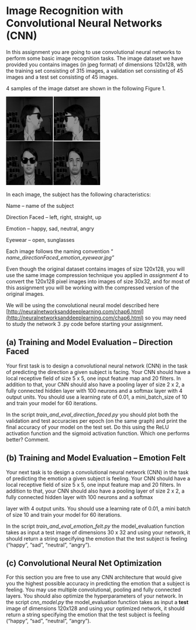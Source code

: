 # Image Recognition with Convolutional Neural Networks (CNN)

In this assignment you are going to use convolutional neural networks to perform some
basic image recognition tasks. The image dataset we have provided you contains images (in
jpeg format) of dimensions 120x128, with the training set consisting of 315 images, a
validation set consisting of 45 images and a test set consisting of 45 images.

4 samples of the image datset are shown in the following Figure 1.

![Figure1](sample1.png)

In each image, the subject has the following characteristics:

Name – name of the subject

Direction Faced – left, right, straight, up

Emotion – happy, sad, neutral, angry

Eyewear – open, sunglasses

Each image follows the naming convention “ _name_directionFaced_emotion_eyewear.jpg”_

Even though the original dataset contains images of size 120x128, you will use the same
image compression technique you applied in _assignment 4_ to convert the 120x128 pixel
images into images of size 30x32, and for most of this assignment you will be working with
the compressed version of the original images.

We will be using the convolutional neural model described here
[http://neuralnetworksanddeeplearning.com/chap6.html](http://neuralnetworksanddeeplearning.com/chap6.html) so you may need to study the
network 3 .py code before starting your assignment.

**(a) Training and Model Evaluation – Direction Faced**
---------------------
Your first task is to design a convolutional neural network (CNN) in the task of predicting the
direction a given subject is facing. Your CNN should have a local receptive field of size 5 x 5,
one input feature map and 20 filters. In addition to that, your CNN should also have a
pooling layer of size 2 x 2, a fully connected hidden layer with 100 neurons and a softmax
layer with 4 output units. You should use a learning rate of 0.01, a mini_batch_size of 10 and
train your model for 60 iterations.

In the script _train_and_eval_direction_faced.py_ you should plot both the validation and test
accuracies per epoch (on the same graph) and print the final accuracy of your model on the
test set. Do this using the ReLU activation function and the sigmoid activation function.
Which one performs better? Comment.

**(b) Training and Model Evaluation – Emotion Felt**
---------------------
Your next task is to design a convolutional neural network (CNN) in the task of predicting the
emotion a given subject is feeling. Your CNN should have a local receptive field of size 5 x 5,
one input feature map and 20 filters. In addition to that, your CNN should also have a
pooling layer of size 2 x 2, a fully connected hidden layer with 100 neurons and a softmax


layer with 4 output units. You should use a learning rate of 0.01, a mini batch of size 10 and
train your model for 60 iterations.

In the script _train_and_eval_emotion_felt.py_ the model_evaluation function takes as input a
test image of dimensions 30 x 32 and using your network, it should return a string specifying
the emotion that the test subject is feeling (“happy”, “sad”, “neutral”, “angry”).

**(c) Convolutional Neural Net Optimization**
---------------------
For this section you are free to use any CNN architecture that would give you the highest
possible accuracy in predicting the emotion that a subject is feeling. You may use multiple
convolutional, pooling and fully connected layers. You should also optimize the
hyperparameters of your network. In the script _cnn_model.py_ the model_evaluation
function takes as input a **test** image of dimensions 120x128 and using your optimized
network, it should return a string specifying the emotion that the test subject is feeling
(“happy”, “sad”, “neutral”, “angry”).


